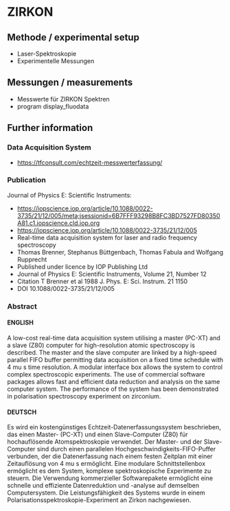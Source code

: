 # ZIRKON

## Methode / experimental setup 
- Laser-Spektroskopie
- Experimentelle Messungen 

## Messungen / measurements
- Messwerte für ZIRKON Spektren 
- program display_fluodata

## Further information 

### Data Acquisition System
- https://tfconsult.com/echtzeit-messwerterfassung/

### Publication
Journal of Physics E: Scientific Instruments:
- https://iopscience.iop.org/article/10.1088/0022-3735/21/12/005/meta;jsessionid=6B7FFF93298B8FC3BD7527FD80350A81.c1.iopscience.cld.iop.org
- https://iopscience.iop.org/article/10.1088/0022-3735/21/12/005
- Real-time data acquisition system for laser and radio frequency spectroscopy
- Thomas Brenner, Stephanus Büttgenbach, Thomas Fabula and Wolfgang Rupprecht
- Published under licence by IOP Publishing Ltd
- Journal of Physics E: Scientific Instruments, Volume 21, Number 12
- Citation T Brenner et al 1988 J. Phys. E: Sci. Instrum. 21 1150
- DOI 10.1088/0022-3735/21/12/005

### Abstract
#### ENGLISH
A low-cost real-time data acquisition system utilising a master (PC-XT) and a slave (Z80) computer for high-resolution atomic spectroscopy is described. 
The master and the slave computer are linked by a high-speed parallel FIFO buffer permitting data acquisition on a fixed time schedule with 4 mu s time 
resolution. A modular interface box allows the system to control complex spectroscopic experiments. The use of commercial software packages allows fast 
and efficient data reduction and analysis on the same computer system. The performance of the system has been demonstrated in polarisation spectroscopy 
experiment on zirconium.

#### DEUTSCH
Es wird ein kostengünstiges Echtzeit-Datenerfassungssystem beschrieben, das einen Master- (PC-XT) und einen Slave-Computer (Z80) für hochauflösende 
Atomspektroskopie verwendet. Der Master- und der Slave-Computer sind durch einen parallelen Hochgeschwindigkeits-FIFO-Puffer verbunden, der die 
Datenerfassung nach einem festen Zeitplan mit einer Zeitauflösung von 4 mu s ermöglicht. Eine modulare Schnittstellenbox ermöglicht es dem System, 
komplexe spektroskopische Experimente zu steuern. Die Verwendung kommerzieller Softwarepakete ermöglicht eine schnelle und effiziente Datenreduktion
und -analyse auf demselben Computersystem. Die Leistungsfähigkeit des Systems wurde in einem Polarisationsspektroskopie-Experiment an Zirkon 
nachgewiesen.
